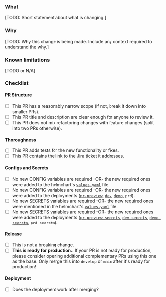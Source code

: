 ### What

[TODO: Short statement about what is changing.]

### Why

[TODO: Why this change is being made. Include any context required to understand the why.]

### Known limitations

[TODO or N/A]

### Checklist

#### PR Structure

* [ ] This PR has a reasonably narrow scope (if not, break it down into smaller PRs).
* [ ] This PR title and description are clear enough for anyone to review it.
* [ ] This PR does not mix refactoring changes with feature changes (split into two PRs otherwise).

#### Thoroughness

* [ ] This PR adds tests for the new functionality or fixes.
* [ ] This PR contains the link to the Jira ticket it addresses.

#### Configs and Secrets

* [ ] No new CONFIG variables are required -OR- the new required ones were added to the helmchart's [`values.yaml`] file.
* [ ] No new CONFIG variables are required -OR- the new required ones were added to the deployments ([`pr-preview`], [`dev`], [`demo`], `prd`).
* [ ] No new SECRETS variables are required -OR- the new required ones were mentioned in the helmchart's [`values.yaml`] file.
* [ ] No new SECRETS variables are required -OR- the new required ones were added to the deployments ([`pr-preview secrets`], [`dev secrets`], [`demo secrets`], `prd secrets`).

#### Release

* [ ] This is not a breaking change.
* [ ] **This is ready for production.**. If your PR is not ready for production, please consider opening additional complementary PRs using this one as the base. Only merge this into `develop` or `main` after it's ready for production!

#### Deployment

* [ ] Does the deployment work after merging?

[`values.yaml`]: ../helmchart/sdp/values.yaml
[`pr-preview`]: https://github.com/stellar/kube/blob/d3e4f5dd8aa4c13b45a31a5a937f3e98841171a7/kube001-dev/namespaces/common-previews/stellar-disbursement-platform/backend-helm-values
[`dev`]: https://github.com/stellar/kube/blob/d3e4f5dd8aa4c13b45a31a5a937f3e98841171a7/kube001-dev/namespaces/stellar-disbursement-platform/backend-helm-values
[`demo`]: https://github.com/stellar/kube/blob/d3e4f5dd8aa4c13b45a31a5a937f3e98841171a7/kube001-dev/namespaces/stellar-disbursement-platform/demo/demo-backend-helm-values
[`pr-preview secrets`]: https://github.com/stellar/kube/blob/d3e4f5dd8aa4c13b45a31a5a937f3e98841171a7/kube001-dev/namespaces/common-previews/externalsecrets-common-previews.yaml#L241-L346
[`dev secrets`]: https://github.com/stellar/kube/blob/d3e4f5dd8aa4c13b45a31a5a937f3e98841171a7/kube001-dev/namespaces/stellar-disbursement-platform/stellar-disbursement-platform-externalsecrets.yaml
[`demo secrets`]: https://github.com/stellar/kube/blob/d3e4f5dd8aa4c13b45a31a5a937f3e98841171a7/kube001-dev/namespaces/stellar-disbursement-platform/demo/demo-sdp-externalsecrets.yaml
